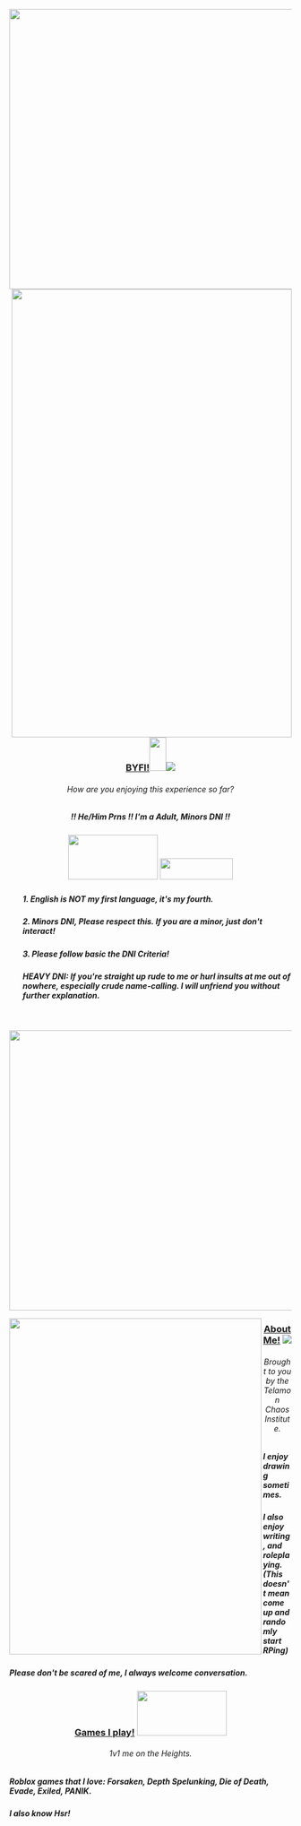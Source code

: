 <p align="center"> 
<img src="https://files.catbox.moe/7y9vux.jpg" width="1000" 
  height="500"/>
<img src="https://files.catbox.moe/vjplvg.png"
  width="500" 
  height="800"
  align="right"
/>
<h3 align="center"><strong><u>BYFI!</u></strong><img src="https://files.catbox.moe/5w5y3y.gif" width="30" height="60" /><img src="https://files.catbox.moe/i1avs0.gif"/></h3>
<h6 align="center"> How are you enjoying this experience so far?
    <h5 align="center">!! He/Him Prns !! I'm a Adult, Minors DNI !!
<h5 align="center">   <img src="https://files.catbox.moe/9gbdon.gif" width="160" height="80" /> <img src="https://files.catbox.moe/msqyma.gif" width="130" height="38" /> 
<h5><ul><align="left"> 1. English is NOT my first language, it's my fourth.</h5>
<h5><ul><align="left"> 2. Minors DNI, Please respect this. If you are a minor, just don't interact!</h5>
<h5><ul><align="left"> 3. Please follow basic the DNI Criteria!</h5>
<h5><ul><align="left"> HEAVY DNI: If you're straight up rude to me or hurl insults at me out of nowhere, especially crude name-calling. I will unfriend you without further explanation. 
</align></ul>
</h5>
</h6>
</p>
</br>

<img src="https://files.catbox.moe/qjbc8x.png" width="1200" 
  height="500"/>

      
</p>
 <img src="https://files.catbox.moe/2lwx0x.jpg"
  align="left"
  width="450" 
  height="600"
  />
<h3 align="center"><strong><u>About Me!</u></strong> <img src="https://files.catbox.moe/cvsfdk.gif"/>
<h6 align="center">Brought to you by the Telamon Chaos Institute.
<h5><align="left"> I enjoy drawing sometimes. </align></h5></h6>
<h5><align="left"> I also enjoy writing, and roleplaying. (This doesn't mean come up and randomly start RPing) </align></h5></h6>
<h5><align="left"> Please don't be scared of me, I always welcome conversation. </align></h5></h6>
<h3 align="center"><strong><u>Games I play!</u></strong> <img src="https://files.catbox.moe/pk7n76.png"width="160" height="80" /></h3>
<h6 align="center"> 1v1 me on the Heights.  
<h5><align="left"> Roblox games that I love: Forsaken, Depth Spelunking, Die of Death, Evade, Exiled, PANIK.</align></h5></h6>
<h5><align="left">I also know Hsr!</align></h5></h6>
</p>
